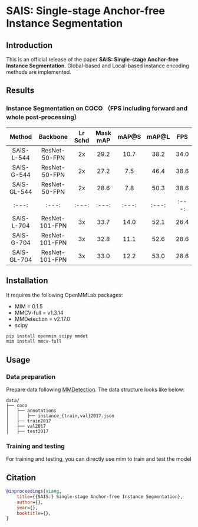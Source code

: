# SAIS: Single-stage Anchor-free Instance Segmentation

## Introduction

This is an official release of the paper **SAIS: Single-stage Anchor-free Instance Segmentation**. 
Global-based and Local-based instance encoding methods are implemented.
## Results

### Instance Segmentation on COCO （FPS including forward and whole post-processing）

| Method      | Backbone      | Lr Schd | Mask mAP| mAP@S | mAP@L | FPS   |
| :---:       | :---:         | :---:   | :---:   | :---: | :---: | :---: |
| SAIS-L-544  | ResNet-50-FPN |  2x     | 29.2    | 10.7  | 38.2  | 34.0  |
| SAIS-G-544  | ResNet-50-FPN |  2x     | 27.2    | 7.5   | 46.4  | 38.6  |
| SAIS-GL-544 | ResNet-50-FPN |  2x     | 28.6    | 7.8   | 50.3  | 38.6  |
| :---:       | :---:         | :---:   | :---:   | :---: | :---: | :---: |
| SAIS-L-704  | ResNet-101-FPN | 3x     | 33.7    | 14.0  | 52.1  | 26.4  |
| SAIS-G-704  | ResNet-101-FPN | 3x     | 32.8    | 11.1  | 52.6  | 28.6  |
| SAIS-GL-704 | ResNet-101-FPN | 3x     | 33.0    | 12.2  | 53.0  | 28.6  |
 
## Installation

It requires the following OpenMMLab packages:

- MIM = 0.1.5
- MMCV-full = v1.3.14
- MMDetection = v2.17.0
- scipy

```bash
pip install openmim scipy mmdet
mim install mmcv-full
```

## Usage

### Data preparation

Prepare data following [MMDetection](https://github.com/open-mmlab/mmdetection). The data structure looks like below:

```text
data/
├── coco
│   ├── annotations
│   │   ├── instance_{train,val}2017.json
│   ├── train2017
│   ├── val2017
│   ├── test2017

```

### Training and testing

For training and testing, you can directly use mim to train and test the model

## Citation

```bibtex
@inproceedings{xiang,
    title={{SAIS:} Single-stage Anchor-free Instance Segmentation},
    author={},
    year={},
    booktitle={},
}
```